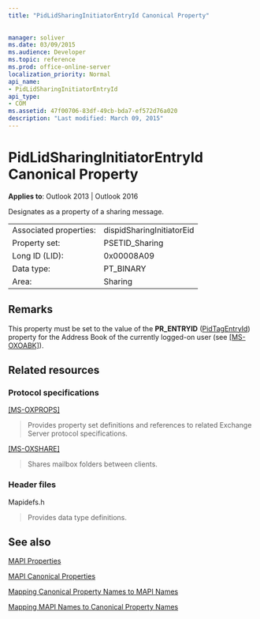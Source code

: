 ```yaml
---
title: "PidLidSharingInitiatorEntryId Canonical Property"
 
 
manager: soliver
ms.date: 03/09/2015
ms.audience: Developer
ms.topic: reference
ms.prod: office-online-server
localization_priority: Normal
api_name:
- PidLidSharingInitiatorEntryId
api_type:
- COM
ms.assetid: 47f00706-83df-49cb-bda7-ef572d76a020
description: "Last modified: March 09, 2015"
---
```


# PidLidSharingInitiatorEntryId Canonical Property

  
  
**Applies to**: Outlook 2013 | Outlook 2016 
  
Designates as a property of a sharing message.
  
|||
|:-----|:-----|
|Associated properties:  <br/> |dispidSharingInitiatorEid  <br/> |
|Property set:  <br/> |PSETID_Sharing  <br/> |
|Long ID (LID):  <br/> |0x00008A09  <br/> |
|Data type:  <br/> |PT_BINARY  <br/> |
|Area:  <br/> |Sharing  <br/> |
   
## Remarks

This property must be set to the value of the **PR_ENTRYID** ([PidTagEntryId](pidtagentryid-canonical-property.md)) property for the Address Book of the currently logged-on user (see [[MS-OXOABK]](http://msdn.microsoft.com/library/f4cf9b4c-9232-4506-9e71-2270de217614%28Office.15%29.aspx)). 
  
## Related resources

### Protocol specifications

[[MS-OXPROPS]](http://msdn.microsoft.com/library/f6ab1613-aefe-447d-a49c-18217230b148%28Office.15%29.aspx)
  
> Provides property set definitions and references to related Exchange Server protocol specifications.
    
[[MS-OXSHARE]](http://msdn.microsoft.com/library/e4e5bd27-d5e0-43f9-a6ea-550876724f3d%28Office.15%29.aspx)
  
> Shares mailbox folders between clients.
    
### Header files

Mapidefs.h
  
> Provides data type definitions.
    
## See also



[MAPI Properties](mapi-properties.md)
  
[MAPI Canonical Properties](mapi-canonical-properties.md)
  
[Mapping Canonical Property Names to MAPI Names](mapping-canonical-property-names-to-mapi-names.md)
  
[Mapping MAPI Names to Canonical Property Names](mapping-mapi-names-to-canonical-property-names.md)

